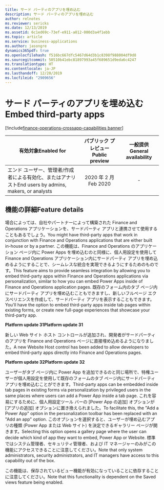 ```yaml
---
title: サード パーティのアプリを埋め込む
description: サード パーティのアプリを埋め込む
author: relnotes
ms.reviewer: sericks
ms.date: 12/13/2019
ms.assetid: 6c1ed69c-73ef-e911-a812-000d3a4f1ebb
ms.topic: article
ms.service: business-applications
ms.author: jasongre
dynamics365pdf: true
ms.openlocfilehash: f516bc667dfc5467d64d3b1c8398f988004df9d8
ms.sourcegitcommit: 50510b41ebc81897993a45f689651d9eda6c4247
ms.translationtype: HT
ms.contentlocale: ja-JP
ms.lasthandoff: 12/20/2019
ms.locfileid: "2909656"
---
```

# <a name="embed-third-party-apps"></a><span data-ttu-id="7bf0c-103">サード パーティのアプリを埋め込む</span><span class="sxs-lookup"><span data-stu-id="7bf0c-103">Embed third-party apps</span></span>
[!include[finance-operations-crossapp-capabilities banner](../includes/finance-operations-crossapp-capabilities.md)]

| <span data-ttu-id="7bf0c-104">有効対象</span><span class="sxs-lookup"><span data-stu-id="7bf0c-104">Enabled for</span></span>    |  <span data-ttu-id="7bf0c-105">パブリック プレビュー</span><span class="sxs-lookup"><span data-stu-id="7bf0c-105">Public preview</span></span> | <span data-ttu-id="7bf0c-106">一般提供</span><span class="sxs-lookup"><span data-stu-id="7bf0c-106">General availability</span></span> | 
| ---------- | :----------: |:----------: |
|<span data-ttu-id="7bf0c-107">エンド ユーザー、管理者/作成者による有効化、またはアナリスト</span><span class="sxs-lookup"><span data-stu-id="7bf0c-107">End users by admins, makers, or analysts</span></span>|<span data-ttu-id="7bf0c-108">2020 年 2 月</span><span class="sxs-lookup"><span data-stu-id="7bf0c-108">Feb 2020</span></span>| -|






## <a name="feature-details"></a><span data-ttu-id="7bf0c-109">機能の詳細</span><span class="sxs-lookup"><span data-stu-id="7bf0c-109">Feature details</span></span>
<!--feature detail start -->
<span data-ttu-id="7bf0c-110">場合によっては、自社やパートナーによって構築された Finance and Operations アプリケーションを、サードパーティ アプリと連携させて使用することもあるでしょう。</span><span class="sxs-lookup"><span data-stu-id="7bf0c-110">You might have third-party apps that work in conjunction with Finance and Operations applications that are either built in-house or by a partner.</span></span> <span data-ttu-id="7bf0c-111">この機能は、Finance and Operations のアプリケーション ページ内に Power Apps を埋め込むのと同様に、個人用設定を使用して Finance and Operations アプリケーション内にサードパーティ アプリを埋め込めるようにすることで、シームレスな統合を実現できるようにするためのものです。</span><span class="sxs-lookup"><span data-stu-id="7bf0c-111">This feature aims to provide seamless integration by allowing you to embed third-party apps within Finance and Operations applications via personalization, similar to how you can embed Power Apps inside of Finance and Operations application pages.</span></span> <span data-ttu-id="7bf0c-112">既存のフォーム内のタブ ページ内にサードパーティ アプリを埋め込むこともできますし、新しいフルページ エクスペリエンスを作成して、サードパーティ アプリを表示することもできます。</span><span class="sxs-lookup"><span data-stu-id="7bf0c-112">You'll have the option to embed third-party apps inside tab pages within existing forms, or create new full-page experiences that showcase your third-party app.</span></span>

<span data-ttu-id="7bf0c-113">**Platform update 31**</span><span class="sxs-lookup"><span data-stu-id="7bf0c-113">**Platform update 31**</span></span>

<span data-ttu-id="7bf0c-114">新しい Web サイト ホスト コントロールが追加され、開発者がサードパーティのアプリを Finance and Operations ページに直接埋め込めるようになりました。</span><span class="sxs-lookup"><span data-stu-id="7bf0c-114">A new Website Host control has been added to allow developers to embed third-party apps directly into Finance and Operations pages.</span></span> 

<span data-ttu-id="7bf0c-115">**Platform update 32**</span><span class="sxs-lookup"><span data-stu-id="7bf0c-115">**Platform update 32**</span></span>

<span data-ttu-id="7bf0c-116">ユーザーがタブ ページ内に Power App を追加できるのと同じ場所で、特権ユーザーが個人用設定を使用して既存のフォームのタブ ページ内にサードパーティ アプリを埋め込むことができます。</span><span class="sxs-lookup"><span data-stu-id="7bf0c-116">Third-party apps can be embedded inside tab pages in existing forms via personalization by privileged users in the same places where users can add a Power App inside a tab page.</span></span> <span data-ttu-id="7bf0c-117">これを容易にするために、個人用設定ツール バーの [Power App の追加] オプションが [アプリの追加] オプションに置き換えられました。</span><span class="sxs-lookup"><span data-stu-id="7bf0c-117">To facilitate this, the "Add a Power App" option in the personalization toolbar has been replaced with an "Add an app" option.</span></span> <span data-ttu-id="7bf0c-118">このオプションを選択すると、ユーザーが埋め込むアプリの種類 (Power App または Web サイト) を決定できるギャラリー ページが開きます。</span><span class="sxs-lookup"><span data-stu-id="7bf0c-118">Selecting this option opens a gallery page where the user can decide which kind of app they want to embed, Power App or Website.</span></span>  <span data-ttu-id="7bf0c-119">標準ではシステム管理者、セキュリティ管理者、および IT マネージャーのみがこの機能にアクセスできることに注意してください。</span><span class="sxs-lookup"><span data-stu-id="7bf0c-119">Note that only system administrators, security administrators, and IT managers have access to this capability out of the box.</span></span>  

<span data-ttu-id="7bf0c-120">この機能は、保存されているビュー機能が有効になっていることに依存することに注意してください。</span><span class="sxs-lookup"><span data-stu-id="7bf0c-120">Note that this functionality is dependent on the Saved views feature being enabled.</span></span>
<!--feature detail end -->









